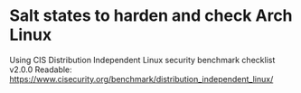 # Salt states to harden and check Arch Linux

Using CIS Distribution Independent Linux security benchmark checklist v2.0.0
Readable:  
https://www.cisecurity.org/benchmark/distribution_independent_linux/  


